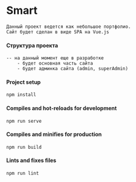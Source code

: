 # Smart

    Данный проект ведется как небольшое портфолио. 
    Сайт будет сделан в виде SPA на Vue.js
    
#### Структура проекта
    -- на данный момент еще в разработке
        - будет основная часть сайта 
        - будет админка сайта (admin, superAdmin)

#### Project setup
```
npm install
```

#### Compiles and hot-reloads for development
```
npm run serve
```

#### Compiles and minifies for production
```
npm run build
```

#### Lints and fixes files
```
npm run lint
```
